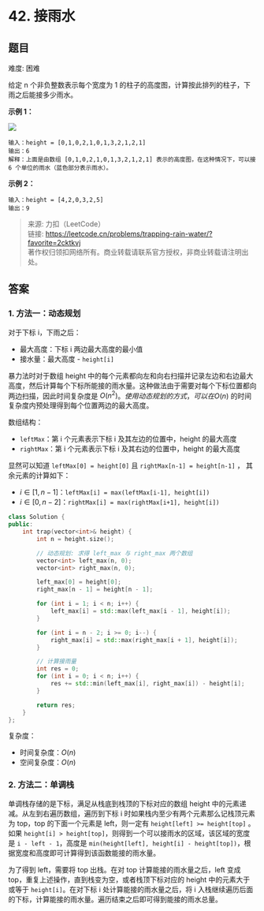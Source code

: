 # 42. 接雨水

## 题目

难度: 困难

给定 n 个非负整数表示每个宽度为 1 的柱子的高度图，计算按此排列的柱子，下雨之后能接多少雨水。

**示例 1：**

![](image-20221106162810654.png)

```
输入：height = [0,1,0,2,1,0,1,3,2,1,2,1]
输出：6
解释：上面是由数组 [0,1,0,2,1,0,1,3,2,1,2,1] 表示的高度图，在这种情况下，可以接 6 个单位的雨水（蓝色部分表示雨水）。 

```

**示例 2：**

```
输入：height = [4,2,0,3,2,5]
输出：9

```

> 来源: 力扣（LeetCode）  
> 链接: <https://leetcode.cn/problems/trapping-rain-water/?favorite=2cktkvj>  
> 著作权归领扣网络所有。商业转载请联系官方授权，非商业转载请注明出处。

## 答案

### 1. 方法一：动态规划

对于下标 i，下雨之后：

* 最大高度：下标 i 两边最大高度的最小值
* 接水量：最大高度 - `height[i]`

暴力法时对于数组 height 中的每个元素都向左和向右扫描并记录左边和右边最大高度，然后计算每个下标所能接的雨水量。这种做法由于需要对每个下标位置都向两边扫描，因此时间复杂度是 $O(n^2)$$。使用动态规划的方式，可以在$$O(n)$ 的时间复杂度内预处理得到每个位置两边的最大高度。

数组结构：

* `leftMax`：第 i 个元素表示下标 i 及其左边的位置中，height 的最大高度
* `rightMax`：第 i 个元素表示下标 i 及其右边的位置中，height 的最大高度

显然可以知道 `leftMax[0] = height[0]` 且 `rightMax[n-1] = height[n-1]` ， 其余元素的计算如下：

* $i \in [1, n-1]$：`leftMax[i] = max(leftMax[i-1], height[i])`
* $i\in[0, n-2]$：`rightMax[i] = max(rightMax[i+1], height[i])`

```c++
class Solution {
public:
    int trap(vector<int>& height) {
        int n = height.size();

        // 动态规划: 求得 left_max 与 right_max 两个数组
        vector<int> left_max(n, 0);
        vector<int> right_max(n, 0);

        left_max[0] = height[0]; 
        right_max[n - 1] = height[n - 1];

        for (int i = 1; i < n; i++) {
            left_max[i] = std::max(left_max[i - 1], height[i]);
        }

        for (int i = n - 2; i >= 0; i--) {
            right_max[i] = std::max(right_max[i + 1], height[i]);
        }

        // 计算接雨量
        int res = 0;
        for (int i = 0; i < n; i++) {
            res += std::min(left_max[i], right_max[i]) - height[i];
        }

        return res;
    }
};
```

复杂度：

* 时间复杂度：$O(n)$
* 空间复杂度：$O(n)$

### 2. 方法二：单调栈

单调栈存储的是下标，满足从栈底到栈顶的下标对应的数组 height 中的元素递减。从左到右遍历数组，遍历到下标 i 时如果栈内至少有两个元素那么记栈顶元素为 top，top 的下面一个元素是 left，则一定有 `height[left] >= height[top]` 。如果 `height[i] > height[top]`，则得到一个可以接雨水的区域，该区域的宽度是 `i - left - 1`，高度是 `min(height[left], height[i] - height[top])`，根据宽度和高度即可计算得到该函数能接的雨水量。

为了得到 left，需要将 top 出栈。在对 top 计算能接的雨水量之后，left 变成 top，重复上述操作，直到栈变为空，或者栈顶下标对应的 height 中的元素大于或等于 `height[i]`。在对下标 i 处计算能接的雨水量之后，将 i 入栈继续遍历后面的下标，计算能接的雨水量。遍历结束之后即可得到能接的雨水总量。

